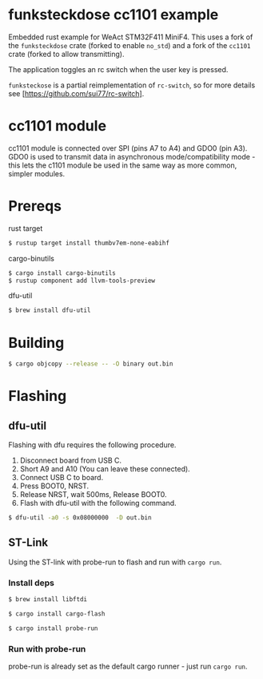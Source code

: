 # funksteckdose cc1101 example

Embedded rust example for WeAct STM32F411 MiniF4.
This uses a fork of the `funksteckdose` crate (forked to enable `no_std`) and
a fork of the `cc1101` crate (forked to allow transmitting).

The application toggles an rc switch when the user key is pressed.

`funksteckose` is a partial reimplementation of `rc-switch`,
so for more details see [https://github.com/sui77/rc-switch].

# cc1101 module

cc1101 module is connected over SPI (pins A7 to A4) and GDO0 (pin A3).
GDO0 is used to transmit data in asynchronous mode/compatibility mode -
this lets the c1101 module be used in the same way as more common, simpler modules.

# Prereqs
 
rust target

```sh
$ rustup target install thumbv7em-none-eabihf
```

cargo-binutils

```sh
$ cargo install cargo-binutils
$ rustup component add llvm-tools-preview
```

dfu-util

```sh
$ brew install dfu-util
```

# Building

```sh
$ cargo objcopy --release -- -O binary out.bin
```

# Flashing

## dfu-util

Flashing with dfu requires the following procedure.
1. Disconnect board from USB C.
2. Short A9 and A10 (You can leave these connected).
3. Connect USB C to board.
4. Press BOOT0, NRST.
5. Release NRST, wait 500ms, Release BOOT0.
6. Flash with dfu-util with the following command.

```sh
$ dfu-util -a0 -s 0x08000000  -D out.bin
```

## ST-Link

Using the ST-link with probe-run to flash and run with `cargo run`.

### Install deps

```sh
$ brew install libftdi
```

```sh
$ cargo install cargo-flash
```

```sh
$ cargo install probe-run
```

### Run with probe-run

probe-run is already set as the default cargo runner - just run `cargo run`.
